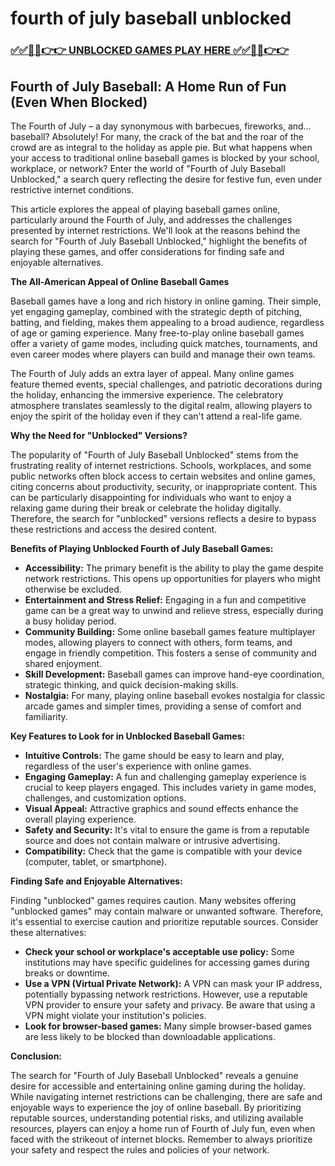 # fourth of july baseball unblocked

### [✅✅🔴🔴👉👉 UNBLOCKED GAMES PLAY HERE ✅✅🔴🔴👉👉](https://topstoryindia.com)

## Fourth of July Baseball: A Home Run of Fun (Even When Blocked)

The Fourth of July – a day synonymous with barbecues, fireworks, and… baseball?  Absolutely! For many, the crack of the bat and the roar of the crowd are as integral to the holiday as apple pie.  But what happens when your access to traditional online baseball games is blocked by your school, workplace, or network?  Enter the world of "Fourth of July Baseball Unblocked," a search query reflecting the desire for festive fun, even under restrictive internet conditions.

This article explores the appeal of playing baseball games online, particularly around the Fourth of July, and addresses the challenges presented by internet restrictions. We'll look at the reasons behind the search for "Fourth of July Baseball Unblocked," highlight the benefits of playing these games, and offer considerations for finding safe and enjoyable alternatives.


**The All-American Appeal of Online Baseball Games**

Baseball games have a long and rich history in online gaming.  Their simple, yet engaging gameplay, combined with the strategic depth of pitching, batting, and fielding, makes them appealing to a broad audience, regardless of age or gaming experience.  Many free-to-play online baseball games offer a variety of game modes, including quick matches, tournaments, and even career modes where players can build and manage their own teams.

The Fourth of July adds an extra layer of appeal.  Many online games feature themed events, special challenges, and patriotic decorations during the holiday, enhancing the immersive experience.  The celebratory atmosphere translates seamlessly to the digital realm, allowing players to enjoy the spirit of the holiday even if they can't attend a real-life game.


**Why the Need for "Unblocked" Versions?**

The popularity of "Fourth of July Baseball Unblocked" stems from the frustrating reality of internet restrictions.  Schools, workplaces, and some public networks often block access to certain websites and online games, citing concerns about productivity, security, or inappropriate content.  This can be particularly disappointing for individuals who want to enjoy a relaxing game during their break or celebrate the holiday digitally.  Therefore, the search for "unblocked" versions reflects a desire to bypass these restrictions and access the desired content.


**Benefits of Playing Unblocked Fourth of July Baseball Games:**

* **Accessibility:**  The primary benefit is the ability to play the game despite network restrictions.  This opens up opportunities for players who might otherwise be excluded.
* **Entertainment and Stress Relief:**  Engaging in a fun and competitive game can be a great way to unwind and relieve stress, especially during a busy holiday period.
* **Community Building:** Some online baseball games feature multiplayer modes, allowing players to connect with others, form teams, and engage in friendly competition.  This fosters a sense of community and shared enjoyment.
* **Skill Development:** Baseball games can improve hand-eye coordination, strategic thinking, and quick decision-making skills.
* **Nostalgia:** For many, playing online baseball evokes nostalgia for classic arcade games and simpler times, providing a sense of comfort and familiarity.


**Key Features to Look for in Unblocked Baseball Games:**

* **Intuitive Controls:**  The game should be easy to learn and play, regardless of the user's experience with online games.
* **Engaging Gameplay:**  A fun and challenging gameplay experience is crucial to keep players engaged.  This includes variety in game modes, challenges, and customization options.
* **Visual Appeal:**  Attractive graphics and sound effects enhance the overall playing experience.
* **Safety and Security:**  It's vital to ensure the game is from a reputable source and does not contain malware or intrusive advertising.
* **Compatibility:**  Check that the game is compatible with your device (computer, tablet, or smartphone).


**Finding Safe and Enjoyable Alternatives:**

Finding "unblocked" games requires caution.  Many websites offering "unblocked games" may contain malware or unwanted software.  Therefore, it's essential to exercise caution and prioritize reputable sources.  Consider these alternatives:

* **Check your school or workplace's acceptable use policy:** Some institutions may have specific guidelines for accessing games during breaks or downtime.
* **Use a VPN (Virtual Private Network):** A VPN can mask your IP address, potentially bypassing network restrictions.  However, use a reputable VPN provider to ensure your safety and privacy.  Be aware that using a VPN might violate your institution's policies.
* **Look for browser-based games:** Many simple browser-based games are less likely to be blocked than downloadable applications.


**Conclusion:**

The search for "Fourth of July Baseball Unblocked" reveals a genuine desire for accessible and entertaining online gaming during the holiday.  While navigating internet restrictions can be challenging, there are safe and enjoyable ways to experience the joy of online baseball.  By prioritizing reputable sources, understanding potential risks, and utilizing available resources, players can enjoy a home run of Fourth of July fun, even when faced with the strikeout of internet blocks. Remember to always prioritize your safety and respect the rules and policies of your network.
